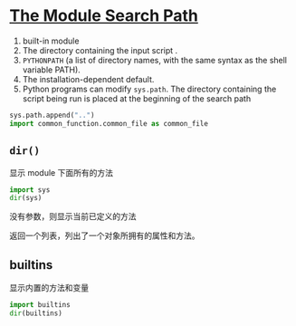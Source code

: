 # [The Module Search Path](https://docs.python.org/3/tutorial/modules.html#the-module-search-path)

1. built-in module
2. The directory containing the input script .
3. `PYTHONPATH` (a list of directory names, with the same syntax as the shell variable PATH).
4. The installation-dependent default.
5. Python programs can modify `sys.path`. The directory containing the script being run is placed at the beginning of the search path

```python
sys.path.append("..")
import common_function.common_file as common_file
```

## `dir()`

显示 module 下面所有的方法

```python
import sys
dir(sys)
```

没有参数，则显示当前已定义的方法

返回一个列表，列出了一个对象所拥有的属性和方法。

## builtins

显示内置的方法和变量

```python
import builtins
dir(builtins)
```
